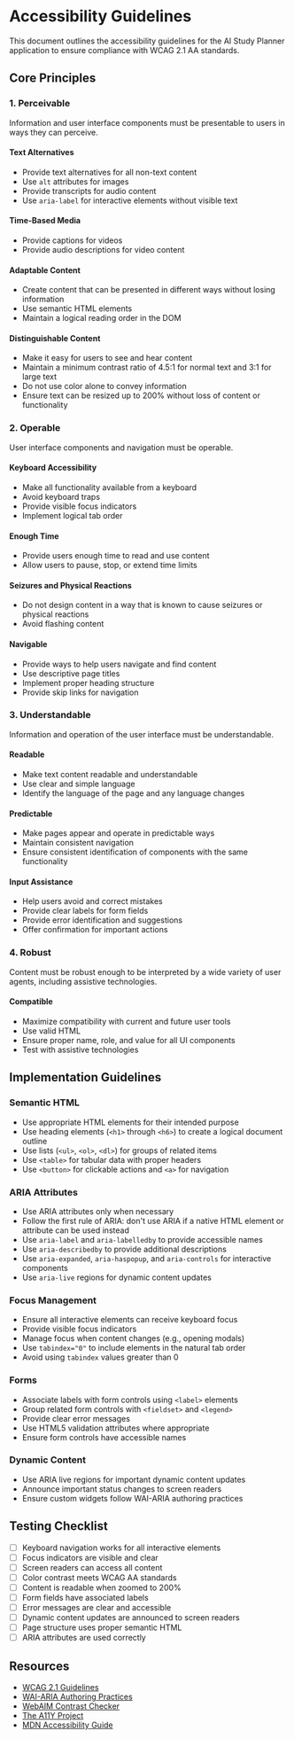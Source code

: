 # Accessibility Guidelines

This document outlines the accessibility guidelines for the AI Study Planner application to ensure compliance with WCAG 2.1 AA standards.

## Core Principles

### 1. Perceivable

Information and user interface components must be presentable to users in ways they can perceive.

#### Text Alternatives
- Provide text alternatives for all non-text content
- Use `alt` attributes for images
- Provide transcripts for audio content
- Use `aria-label` for interactive elements without visible text

#### Time-Based Media
- Provide captions for videos
- Provide audio descriptions for video content

#### Adaptable Content
- Create content that can be presented in different ways without losing information
- Use semantic HTML elements
- Maintain a logical reading order in the DOM

#### Distinguishable Content
- Make it easy for users to see and hear content
- Maintain a minimum contrast ratio of 4.5:1 for normal text and 3:1 for large text
- Do not use color alone to convey information
- Ensure text can be resized up to 200% without loss of content or functionality

### 2. Operable

User interface components and navigation must be operable.

#### Keyboard Accessibility
- Make all functionality available from a keyboard
- Avoid keyboard traps
- Provide visible focus indicators
- Implement logical tab order

#### Enough Time
- Provide users enough time to read and use content
- Allow users to pause, stop, or extend time limits

#### Seizures and Physical Reactions
- Do not design content in a way that is known to cause seizures or physical reactions
- Avoid flashing content

#### Navigable
- Provide ways to help users navigate and find content
- Use descriptive page titles
- Implement proper heading structure
- Provide skip links for navigation

### 3. Understandable

Information and operation of the user interface must be understandable.

#### Readable
- Make text content readable and understandable
- Use clear and simple language
- Identify the language of the page and any language changes

#### Predictable
- Make pages appear and operate in predictable ways
- Maintain consistent navigation
- Ensure consistent identification of components with the same functionality

#### Input Assistance
- Help users avoid and correct mistakes
- Provide clear labels for form fields
- Provide error identification and suggestions
- Offer confirmation for important actions

### 4. Robust

Content must be robust enough to be interpreted by a wide variety of user agents, including assistive technologies.

#### Compatible
- Maximize compatibility with current and future user tools
- Use valid HTML
- Ensure proper name, role, and value for all UI components
- Test with assistive technologies

## Implementation Guidelines

### Semantic HTML

- Use appropriate HTML elements for their intended purpose
- Use heading elements (`<h1>` through `<h6>`) to create a logical document outline
- Use lists (`<ul>`, `<ol>`, `<dl>`) for groups of related items
- Use `<table>` for tabular data with proper headers
- Use `<button>` for clickable actions and `<a>` for navigation

### ARIA Attributes

- Use ARIA attributes only when necessary
- Follow the first rule of ARIA: don't use ARIA if a native HTML element or attribute can be used instead
- Use `aria-label` and `aria-labelledby` to provide accessible names
- Use `aria-describedby` to provide additional descriptions
- Use `aria-expanded`, `aria-haspopup`, and `aria-controls` for interactive components
- Use `aria-live` regions for dynamic content updates

### Focus Management

- Ensure all interactive elements can receive keyboard focus
- Provide visible focus indicators
- Manage focus when content changes (e.g., opening modals)
- Use `tabindex="0"` to include elements in the natural tab order
- Avoid using `tabindex` values greater than 0

### Forms

- Associate labels with form controls using `<label>` elements
- Group related form controls with `<fieldset>` and `<legend>`
- Provide clear error messages
- Use HTML5 validation attributes where appropriate
- Ensure form controls have accessible names

### Dynamic Content

- Use ARIA live regions for important dynamic content updates
- Announce important status changes to screen readers
- Ensure custom widgets follow WAI-ARIA authoring practices

## Testing Checklist

- [ ] Keyboard navigation works for all interactive elements
- [ ] Focus indicators are visible and clear
- [ ] Screen readers can access all content
- [ ] Color contrast meets WCAG AA standards
- [ ] Content is readable when zoomed to 200%
- [ ] Form fields have associated labels
- [ ] Error messages are clear and accessible
- [ ] Dynamic content updates are announced to screen readers
- [ ] Page structure uses proper semantic HTML
- [ ] ARIA attributes are used correctly

## Resources

- [WCAG 2.1 Guidelines](https://www.w3.org/TR/WCAG21/)
- [WAI-ARIA Authoring Practices](https://www.w3.org/TR/wai-aria-practices-1.1/)
- [WebAIM Contrast Checker](https://webaim.org/resources/contrastchecker/)
- [The A11Y Project](https://www.a11yproject.com/)
- [MDN Accessibility Guide](https://developer.mozilla.org/en-US/docs/Web/Accessibility)